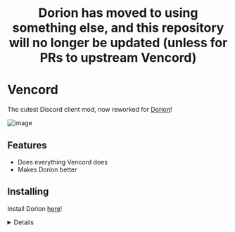 <div align="center">
    <h1>Dorion has moved to using something else, and this repository will no longer be updated (unless for PRs to upstream Vencord)</h1>
</div>

# Vencord

The cutest Discord client mod, now reworked for [Dorion](https://github.com/SpikeHD/Dorion)!

![image](https://github.com/Vendicated/Vencord/assets/45497981/706722b1-32de-4d99-bee9-93993b504334)

## Features

-   Does everything Vencord does
-   Makes Dorion better

## Installing

Install Dorion [here](https://github.com/SpikeHD/Dorion/releases/latest)!

<details>

## Join our Support/Community Server

https://discord.gg/agQ9mRdHMZ

## Star History

<a href="https://star-history.com/#Vendicated/Vencord&Timeline">
  <picture>
    <source media="(prefers-color-scheme: dark)" srcset="https://api.star-history.com/svg?repos=Vendicated/Vencord&type=Timeline&theme=dark" />
    <source media="(prefers-color-scheme: light)" srcset="https://api.star-history.com/svg?repos=Vendicated/Vencord&type=Timeline" />
    <img alt="Star History Chart" src="https://api.star-history.com/svg?repos=Vendicated/Vencord&type=Timeline" />
  </picture>
</a>

## Disclaimer

Discord is trademark of Discord Inc. and solely mentioned for the sake of descriptivity.
Mention of it does not imply any affiliation with or endorsement by Discord Inc.

<details>
<summary>Using Vencord, or Dorion, violates Discord's terms of service</summary>

Client modifications are against Discord’s Terms of Service.

However, Discord is pretty indifferent about them and there are no known cases of users getting banned for using client mods! So you should generally be fine as long as you don’t use any plugins that implement abusive behaviour. But no worries, all inbuilt plugins are safe to use!

Regardless, if your account is very important to you and it getting disabled would be a disaster for you, you should probably not use any client mods (not exclusive to Vencord), just to be safe

Additionally, make sure not to post screenshots with Vencord in a server where you might get banned for it

</details>
